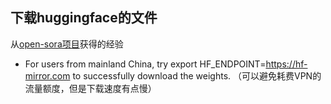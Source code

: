 
## 下载huggingface的文件
从[open-sora项目](https://github.com/hpcaitech/Open-Sora)获得的经验
+ For users from mainland China, try export HF_ENDPOINT=https://hf-mirror.com to successfully download the weights. （可以避免耗费VPN的流量额度，但是下载速度有点慢）